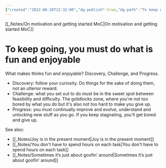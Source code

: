 ```yaml
---
{"created":"2022-06-28T12:32:00","dg-publish":true,"dg-path":"To keep going, you must do what is fun and enjoyable.md","permalink":"/to-keep-going-you-must-do-what-is-fun-and-enjoyable/","dgPassFrontmatter":true,"updated":"2024-12-22T16:23:53.257+01:00"}
---
```


[[_Notes/On motivation and getting started MoC\|On motivation and getting started MoC]]
# To keep going, you must do what is fun and enjoyable
What makes thinks fun and enjoyable? Discovery, Challenge, and Progress.
- Discovery: follow your curiosity. Do things for the sake of doing them, not an ulterior reward.
- Challenge: what you set out to do must be in the sweet spot between feasibility and difficulty. The golidlocks zone, where you're not too bored by what you do but it's also not too hard to make you give up.
- Progress: you must continually improve and evolve, understand and unlocking new stuff as you go. If you keep stagnating, you'll get bored and give up.

See also: 
- [[_Notes/Joy is in the present moment\|Joy is in the present moment]]
- [[_Notes/You don't have to spend hours on each task\|You don't have to spend hours on each task]]
- [[_Notes/Sometimes it’s just about goofin’ around\|Sometimes it’s just about goofin’ around]]